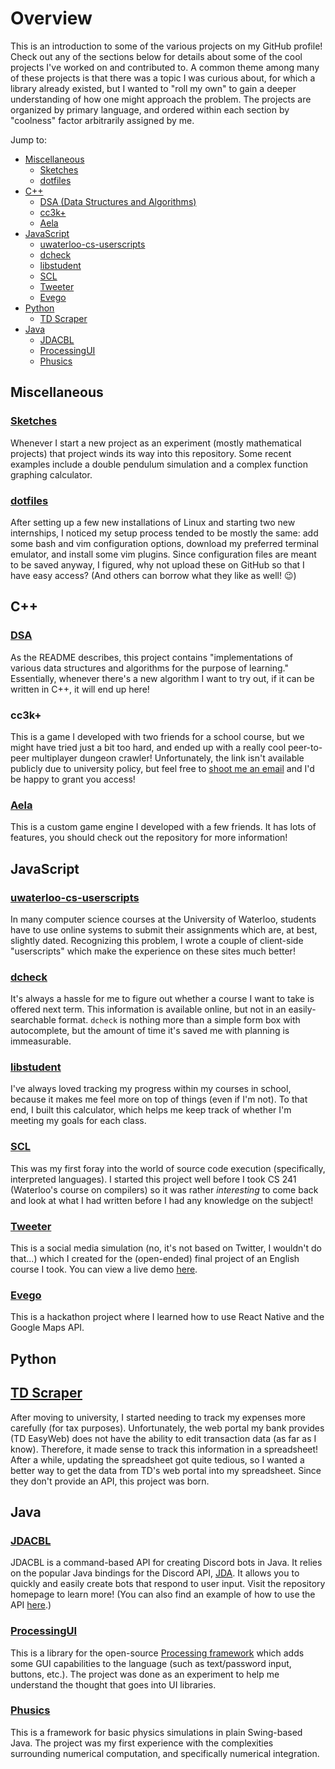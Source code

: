 # Overview
This is an introduction to some of the various projects on my GitHub profile! Check out any of the sections below for details about some of the cool projects I've worked on and contributed to. A common theme among many of these projects is that there was a topic I was curious about, for which a library already existed, but I wanted to "roll my own" to gain a deeper understanding of how one might approach the problem. The projects are organized by primary language, and ordered within each section by "coolness" factor arbitrarily assigned by me.

Jump to:
- [Miscellaneous](#miscellaneous)
  - [Sketches](#sketches)
  - [dotfiles](#dotfiles)
- [C++](#c)
  - [DSA (Data Structures and Algorithms)](#dsa)
  - [cc3k+](#cc3k)
  - [Aela](#aela)
- [JavaScript](#javascript)
  - [uwaterloo-cs-userscripts](#uwaterloo-cs-userscripts)
  - [dcheck](#dcheck)
  - [libstudent](#libstudent)
  - [SCL](#scl)
  - [Tweeter](#tweeter)
  - [Evego](#evego)
- [Python](#python)
  - [TD Scraper](#td-scraper)
- [Java](#java)
  - [JDACBL](#jdacbl)
  - [ProcessingUI](#processingui)
  - [Phusics](#phusics)


## Miscellaneous

### [Sketches](https://github.com/jfdoming/sketches)
Whenever I start a new project as an experiment (mostly mathematical projects) that project winds its way into this repository. Some recent examples include a double pendulum simulation and a complex function graphing calculator.

### [dotfiles](https://github.com/jfdoming/dotfiles)
After setting up a few new installations of Linux and starting two new internships, I noticed my setup process tended to be mostly the same: add some bash and vim configuration options, download my preferred terminal emulator, and install some vim plugins. Since configuration files are meant to be saved anyway, I figured, why not upload these on GitHub so that I have easy access? (And others can borrow what they like as well! 😉)


## C++

### [DSA](https://github.com/jfdoming/dsa)
As the README describes, this project contains "implementations of various data structures and algorithms for the purpose of learning." Essentially, whenever there's a new algorithm I want to try out, if it can be written in C++, it will end up here!

### cc3k+
This is a game I developed with two friends for a school course, but we might have tried just a bit too hard, and ended up with a really cool peer-to-peer multiplayer dungeon crawler! Unfortunately, the link isn't available publicly due to university policy, but feel free to [shoot me an email](mailto:jfdoming@uwaterloo.ca) and I'd be happy to grant you access!

### [Aela](https://github.com/jfdoming/Aela)
This is a custom game engine I developed with a few friends. It has lots of features, you should check out the repository for more information!


## JavaScript

### [uwaterloo-cs-userscripts](https://github.com/jfdoming/uwaterloo-cs-userscripts)
In many computer science courses at the University of Waterloo, students have to use online systems to submit their assignments which are, at best, slightly dated. Recognizing this problem, I wrote a couple of client-side "userscripts" which make the experience on these sites much better!

### [dcheck](https://github.com/jfdoming/dcheck)
It's always a hassle for me to figure out whether a course I want to take is offered next term. This information is available online, but not in an easily-searchable format. `dcheck` is nothing more than a simple form box with autocomplete, but the amount of time it's saved me with planning is immeasurable.

### [libstudent](https://github.com/jfdoming/libstudent)
I've always loved tracking my progress within my courses in school, because it makes me feel more on top of things (even if I'm not). To that end, I built this calculator, which helps me keep track of whether I'm meeting my goals for each class.

### [SCL](https://github.com/jfdoming/scl)
This was my first foray into the world of source code execution (specifically, interpreted languages). I started this project well before I took CS 241 (Waterloo's course on compilers) so it was rather _interesting_ to come back and look at what I had written before I had any knowledge on the subject!

### [Tweeter](https://github.com/jfdoming/tweeter)
This is a social media simulation (no, it's not based on Twitter, I wouldn't do that...) which I created for the (open-ended) final project of an English course I took. You can view a live demo [here](https://htmlpreview.github.io/?https://github.com/jfdoming/tweeter/blob/master/index.html).

### [Evego](https://github.com/jfdoming/Evego)
This is a hackathon project where I learned how to use React Native and the Google Maps API.


## Python

## [TD Scraper](https://github.com/jfdoming/td-scraper)
After moving to university, I started needing to track my expenses more carefully (for tax purposes). Unfortunately, the web portal my bank provides (TD EasyWeb) does not have the ability to edit transaction data (as far as I know). Therefore, it made sense to track this information in a spreadsheet! After a while, updating the spreadsheet got quite tedious, so I wanted a better way to get the data from TD's web portal into my spreadsheet. Since they don't provide an API, this project was born.


## Java

### [JDACBL](https://github.com/jfdoming/jdacbl)
JDACBL is a command-based API for creating Discord bots in Java. It relies on the popular Java bindings for the Discord API, [JDA](https://github.com/DV8FromTheWorld/JDA). It allows you to quickly and easily create bots that respond to user input. Visit the repository homepage to learn more! (You can also find an example of how to use the API [here](https://github.com/jfdoming/slavabot).)

### [ProcessingUI](https://github.com/jfdoming/ProcessingUI)
This is a library for the open-source [Processing framework](https://processing.org/) which adds some GUI capabilities to the language (such as text/password input, buttons, etc.). The project was done as an experiment to help me understand the thought that goes into UI libraries.

### [Phusics](https://github.com/jfdoming/phusics)
This is a framework for basic physics simulations in plain Swing-based Java. The project was my first experience with the complexities surrounding numerical computation, and specifically numerical integration.
